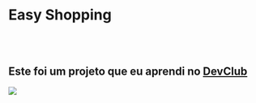 <h1>Easy Shopping</h1>
<br>
<br>
<h2>Este foi um projeto que eu aprendi no <a href="https://rodolfomori.com.br/devclub">DevClub</a></h2>

<img src="https://github.com/kaiodevcom/Easy-Shopping/blob/master/img/Computer%20-%20Easy%20Shopping.jpg?raw=true">
